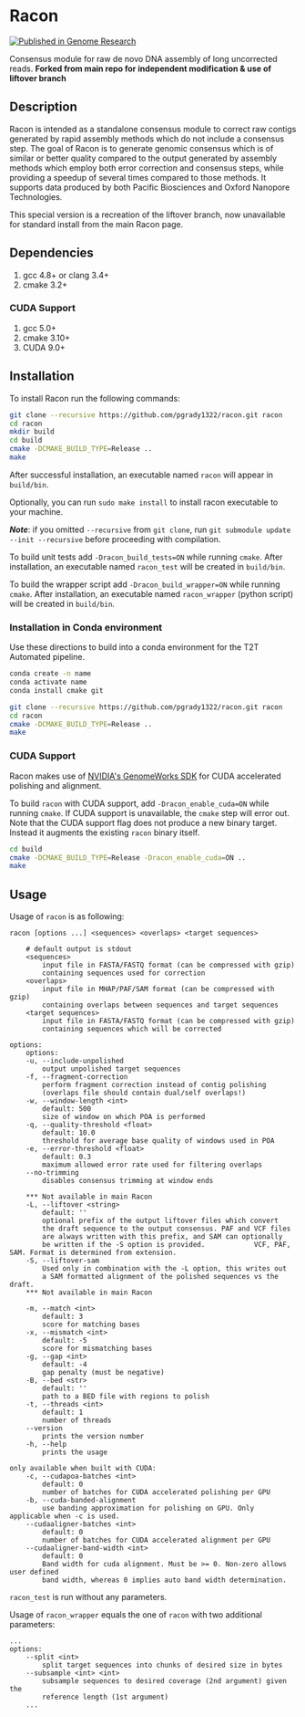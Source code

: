# Racon
[![Published in Genome Research](https://img.shields.io/badge/published%20in-Genome%20Research-blue.svg)](https://doi.org/10.1101/gr.214270.116)

Consensus module for raw de novo DNA assembly of long uncorrected reads. 
**Forked from main repo for independent modification & use of liftover branch**

## Description
Racon is intended as a standalone consensus module to correct raw contigs generated by rapid assembly methods which do not include a consensus step. The goal of Racon is to generate genomic consensus which is of similar or better quality compared to the output generated by assembly methods which employ both error correction and consensus steps, while providing a speedup of several times compared to those methods. It supports data produced by both Pacific Biosciences and Oxford Nanopore Technologies.

This special version is a recreation of the liftover branch, now unavailable for standard install from the main Racon page.

## Dependencies
1. gcc 4.8+ or clang 3.4+
2. cmake 3.2+

### CUDA Support
1. gcc 5.0+
2. cmake 3.10+
4. CUDA 9.0+

## Installation
To install Racon run the following commands:

```bash
git clone --recursive https://github.com/pgrady1322/racon.git racon
cd racon
mkdir build
cd build
cmake -DCMAKE_BUILD_TYPE=Release ..
make
```

After successful installation, an executable named `racon` will appear in `build/bin`.

Optionally, you can run `sudo make install` to install racon executable to your machine.

***Note***: if you omitted `--recursive` from `git clone`, run `git submodule update --init --recursive` before proceeding with compilation.

To build unit tests add `-Dracon_build_tests=ON` while running `cmake`. After installation, an executable named `racon_test` will be created in `build/bin`.

To build the wrapper script add `-Dracon_build_wrapper=ON` while running `cmake`. After installation, an executable named `racon_wrapper` (python script) will be created in `build/bin`.

### Installation in Conda environment
Use these directions to build into a conda environment for the T2T Automated pipeline.

```bash
conda create -n name
conda activate name
conda install cmake git

git clone --recursive https://github.com/pgrady1322/racon.git racon
cd racon
cmake -DCMAKE_BUILD_TYPE=Release ..
make
```

### CUDA Support
Racon makes use of [NVIDIA's GenomeWorks SDK](https://github.com/clara-parabricks/GenomeWorks) for CUDA accelerated polishing and alignment.

To build `racon` with CUDA support, add `-Dracon_enable_cuda=ON` while running `cmake`. If CUDA support is unavailable, the `cmake` step will error out.
Note that the CUDA support flag does not produce a new binary target. Instead it augments the existing `racon` binary itself.

```bash
cd build
cmake -DCMAKE_BUILD_TYPE=Release -Dracon_enable_cuda=ON ..
make
```

## Usage
Usage of `racon` is as following:

    racon [options ...] <sequences> <overlaps> <target sequences>

        # default output is stdout
        <sequences>
            input file in FASTA/FASTQ format (can be compressed with gzip)
            containing sequences used for correction
        <overlaps>
            input file in MHAP/PAF/SAM format (can be compressed with gzip)
            containing overlaps between sequences and target sequences
        <target sequences>
            input file in FASTA/FASTQ format (can be compressed with gzip)
            containing sequences which will be corrected

    options:
        options:
        -u, --include-unpolished
            output unpolished target sequences
        -f, --fragment-correction
            perform fragment correction instead of contig polishing
            (overlaps file should contain dual/self overlaps!)
        -w, --window-length <int>
            default: 500
            size of window on which POA is performed
        -q, --quality-threshold <float>
            default: 10.0
            threshold for average base quality of windows used in POA
        -e, --error-threshold <float>
            default: 0.3
            maximum allowed error rate used for filtering overlaps
        --no-trimming
            disables consensus trimming at window ends
        
        *** Not available in main Racon
        -L, --liftover <string>
            default: ''
            optional prefix of the output liftover files which convert
            the draft sequence to the output consensus. PAF and VCF files
            are always written with this prefix, and SAM can optionally
            be written if the -S option is provided.            VCF, PAF, SAM. Format is determined from extension.
        -S, --liftover-sam
            Used only in combination with the -L option, this writes out
            a SAM formatted alignment of the polished sequences vs the draft.
        *** Not available in main Racon
        
        -m, --match <int>
            default: 3
            score for matching bases
        -x, --mismatch <int>
            default: -5
            score for mismatching bases
        -g, --gap <int>
            default: -4
            gap penalty (must be negative)
        -B, --bed <str>
            default: ''
            path to a BED file with regions to polish
        -t, --threads <int>
            default: 1
            number of threads
        --version
            prints the version number
        -h, --help
            prints the usage

    only available when built with CUDA:
        -c, --cudapoa-batches <int>
            default: 0
            number of batches for CUDA accelerated polishing per GPU
        -b, --cuda-banded-alignment
            use banding approximation for polishing on GPU. Only applicable when -c is used.
        --cudaaligner-batches <int>
            default: 0
            number of batches for CUDA accelerated alignment per GPU
        --cudaaligner-band-width <int>
            default: 0
            Band width for cuda alignment. Must be >= 0. Non-zero allows user defined
            band width, whereas 0 implies auto band width determination.

`racon_test` is run without any parameters.

Usage of `racon_wrapper` equals the one of `racon` with two additional parameters:

    ...
    options:
        --split <int>
            split target sequences into chunks of desired size in bytes
        --subsample <int> <int>
            subsample sequences to desired coverage (2nd argument) given the
            reference length (1st argument)
        ...
